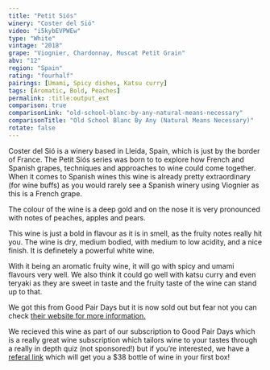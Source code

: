 ```yaml
---
title: "Petit Siós"
winery: "Coster del Sió"
video: "i5kybEVPWEw"
type: "White"
vintage: "2018"
grape: "Viognier, Chardonnay, Muscat Petit Grain"
abv: "12"
region: "Spain"
rating: "fourhalf"
pairings: [Umami, Spicy dishes, Katsu curry]
tags: [Aromatic, Bold, Peaches]
permalink: :title:output_ext
comparison: true
comparisonLink: "old-school-blanc-by-any-natural-means-necessary"
comparisonTitle: "Old School Blanc By Any (Natural Means Necessary)"
rotate: false
---
```


Coster del Sió is a winery based in Lleida, Spain, which is just by the border of France. The Petit Siós series was born to to explore how French and Spanish grapes, techniques and approaches to wine could come together. When it comes to Spanish wines this wine is already pretty extraordinary (for wine buffs) as you would rarely see a Spanish winery using Viognier as this is a French grape.  

The colour of the wine is a deep gold and on the nose it is very pronounced with notes of peaches, apples and pears. 

This wine is just a bold in flavour as it is in smell, as the fruity notes really hit you. The wine is dry, medium bodied, with medium to low acidity, and a nice finish. It is definetely a powerful white wine. 

With it being an aromatic fruity wine, it will go with spicy and umami flavours very well. We also think it could go well with katsu curry and even teryaki as they are sweet in taste and the fruity taste of the wine can stand up to that. 

We got this from Good Pair Days but it is now sold out but fear not you can check <a href="https://www.costersio.com/en/wines-sios/white-wine-petit-sios" title="Coster del Sio" target="_blank">their website for more information.</a> 

We recieved this wine as part of our subscription to Good Pair Days which is a really great wine subscription which tailors wine to your tastes through a really in depth quiz (not sponsored!) but if you&rsquo;re interested, we have a <a href="https://www.goodpairdays.com/invite/PIE123918" title="Referal link for Good Pair Days" target="_blank"> referal link</a> which will get you a $38 bottle of wine in your first box!